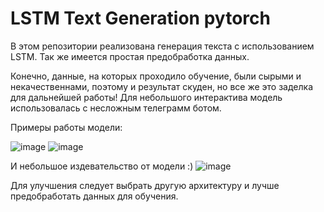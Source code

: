 # LSTM Text Generation pytorch
В этом репозитории реализована генерация текста с использованием LSTM.
Так же имеется простая предобработка данных. 

Конечно, данные, на которых проходило обучение, были сырыми и некачественнами, поэтому и результат скуден, но все же это заделка для дальнейшей работы!
Для небольшого интерактива модель использовалась с несложным телеграмм ботом.

Примеры работы модели:


![image](https://user-images.githubusercontent.com/24653067/219114334-34f89f89-9fe6-4cb3-9f00-008653e44ecd.png)
![image](https://user-images.githubusercontent.com/24653067/219114443-89546552-b3ad-4d3c-afeb-b735468bee3f.png)

И небольшое издевательство от модели :)
![image](https://user-images.githubusercontent.com/24653067/219114513-c5a78907-a03e-4d0f-ba9e-0a8e9a960cb1.png)

Для улучшения следует выбрать другую архитектуру и лучше предобработать данных для обучения. 
